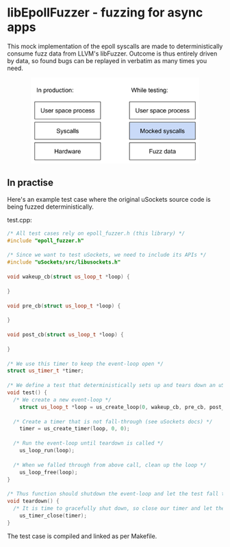 # libEpollFuzzer - fuzzing for async apps


This mock implementation of the epoll syscalls are made to deterministically consume fuzz data from LLVM's libFuzzer. Outcome is thus entirely driven by data, so found bugs can be replayed in verbatim as many times you need.

<div align="center">
<img src="epollFuzzer.svg" height="200" />
</div>

## In practise

Here's an example test case where the original uSockets source code is being fuzzed deterministically.

test.cpp:
```c++
/* All test cases rely on epoll_fuzzer.h (this library) */
#include "epoll_fuzzer.h"

/* Since we want to test uSockets, we need to include its APIs */
#include "uSockets/src/libusockets.h"

void wakeup_cb(struct us_loop_t *loop) {

}

void pre_cb(struct us_loop_t *loop) {

}

void post_cb(struct us_loop_t *loop) {

}

/* We use this timer to keep the event-loop open */
struct us_timer_t *timer;

/* We define a test that deterministically sets up and tears down an uSockets event-loop */
void test() {
  /* We create a new event-loop */
	struct us_loop_t *loop = us_create_loop(0, wakeup_cb, pre_cb, post_cb, 0);

  /* Create a timer that is not fall-through (see uSockets docs) */
	timer = us_create_timer(loop, 0, 0);

  /* Run the event-loop until teardown is called */
	us_loop_run(loop);

  /* When we falled through from above call, clean up the loop */
	us_loop_free(loop);
}

/* Thus function should shutdown the event-loop and let the test fall through */
void teardown() {
  /* It is time to gracefully shut down, so close our timer and let the test case fall through */
	us_timer_close(timer);
}
```

The test case is compiled and linked as per Makefile.
